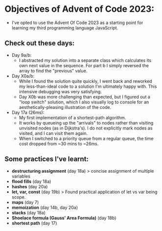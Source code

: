 # Objectives of Advent of Code 2023:
- I've opted to use the Advent Of Code 2023 as a starting point for learning my third programming language JavaScript.

## Check out these days:
- Day 9a/b:
  - I abstracted my solution into a separate class which calculates its own next value in the sequence. For part b I simply reversed the array to find the "previous" value.
- Day X0a/b:
  - While I found the solution quite quickly, I went back and reworked my less-than-ideal code to a solution I'm ultimately happy with. This intensive debugging was very satisfying.
  - Day X0b was more challenging than expected, but I figured out a "loop switch" solution, which I also visually log to console for an aesthetically-pleasing illustration of the code.
- Day 17a (26ms):
  - My first implementation of a shortest-path algorithm.
  - It works by queueing up the "arrivals" to nodes rather than visiting unvisited nodes (as in Dijkstra's). I do not explicitly mark nodes as visited, and I can visit them again.
  - When I switched to a priority queue from a regular queue, the time cost dropped from ~30 mins to ~26ms.

## Some practices I've learnt:
- **destructuring assignment** (day 18a) > concise assignment of multiple variables
- **flood fills** (day 18a)
- **hashes** (day 20a)
- **let, var, const** (day 19b) > Found practical application of let vs var being scope.
- **maps** (day 7)
- **memoization** (day 14b, day 20a)
- **stacks** (day 18a)
- **Shoelace formula (Gauss' Area Formula)** (day 18b)
- **shortest path** (day 17)

